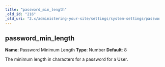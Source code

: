 ```yaml
---
title: "password_min_length"
_old_id: "216"
_old_uri: "2.x/administering-your-site/settings/system-settings/password_min_length"
---
```


## password\_min\_length

**Name**: Password Minimum Length
**Type**: Number
**Default**: 8

The minimum length in characters for a password for a User.
